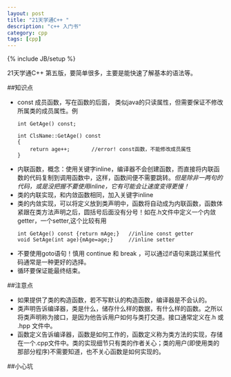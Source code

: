 ```yaml
---
layout: post
title: "21天学通C++ "
description: "c++ 入门书"
category: cpp
tags: [cpp]
---
```

{% include JB/setup %}


21天学通C++ 第五版，要简单很多，主要是能快速了解基本的语法等。


##知识点
- const 成员函数，写在函数的后面， 类似java的只读属性，但需要保证不修改所属类的成员属性。例 
	```
	int GetAge() const;

	int ClsName::GetAge() const
	{
		return age++;		//error! const函数，不能修改成员属性
	}
	```
- 内联函数，概念：使用关键字inline，编译器不会创建函数，而直接将内联函数的代码复制到调用函数中，这样，函数间便不需要跳转。*但是除非一两句的代码，或是没把握不要使用inline，它有可能会让速度变得更慢！*
- 类的内联实现，和内敛函数相同，加入关键字inline
- 类的内敛实现，可以将定义放到类声明中，函数将自动成为内联函数，函数体紧跟在类方法声明之后，圆括号后面没有分号！如在.h文件中定义一个内敛getter，一个setter,这个比较有用
	```
	int GetAge() const {return mAge;}	//inline const getter
	void SetAge(int age){mAge=age;}		//inline setter
	```
- 不要使用goto语句！慎用 continue 和 break ，可以通过if语句来跳过某些代码通常是一种更好的选择。
- 循环要保证能最终结束。




##注意点
- 如果提供了类的构造函数，若不写默认的构造函数，编译器是不会认的。
- 类声明告诉编译器，类是什么，储存什么样的数据，有什么样的函数。之所以将类声明称为接口，是因为他告诉用户如何与类打交道。接口通常定义在.h 或 .hpp 文件中。
- 函数定义告诉编译器，函数是如何工作的，函数定义称为类方法的实现，存储在一个.cpp文件中。类的实现细节只有类的作者关心；类的用户(即使用类的那部分程序)不需要知道，也不关心函数是如何实现的。

##小心坑



